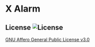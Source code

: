 # X Alarm




License ![License](https://img.shields.io/badge/license-GNU%20Affero%20General%20Public%20License%20v3.0-blue.svg)
--------
[GNU Affero General Public License v3.0](https://github.com/Loop-X/X-Alarm/LICENSE.md)